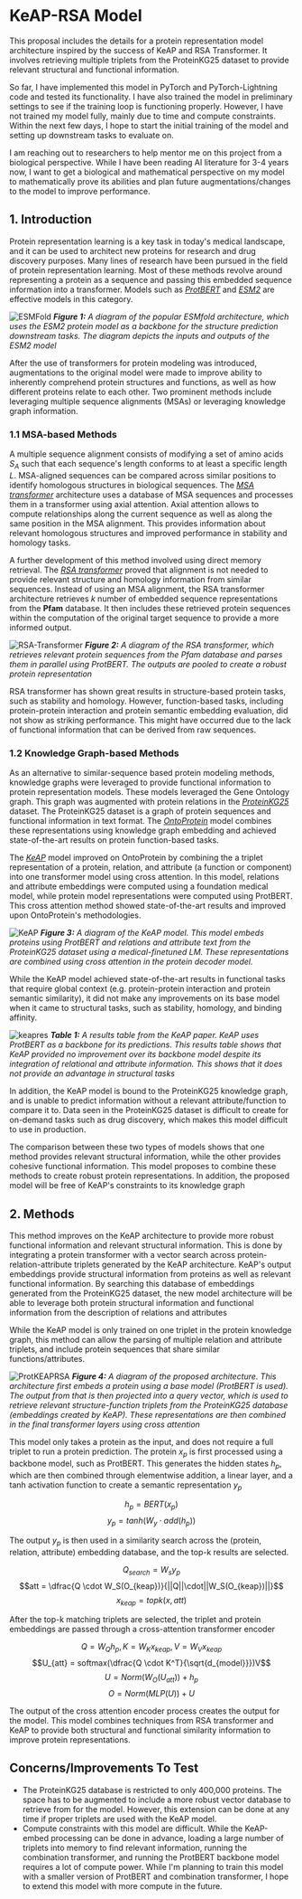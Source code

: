 # KeAP-RSA Model

This proposal includes the details for a protein representation model architecture inspired by the success of KeAP and RSA Transformer. It involves retrieving multiple triplets from the ProteinKG25 dataset to provide relevant structural and functional information.

So far, I have implemented this model in PyTorch and PyTorch-Lightning code and tested its functionality. I have also trained the model in preliminary settings to see if the training loop is functioning properly. However, I have not trained my model fully, mainly due to time and compute constraints. Within the next few days, I hope to start the initial training of the model and setting up downstream tasks to evaluate on.

I am reaching out to researchers to help mentor me on this project from a biological perspective. While I have been reading AI literature for 3-4 years now, I want to get a biological and mathematical perspective on my model to mathematically prove its abilities and plan future augmentations/changes to the model to improve performance.


## 1. Introduction
Protein representation learning is a key task in today's medical landscape, and it can be used to architect new proteins for research and drug discovery purposes. Many lines of research have been pursued in the field of protein representation learning. Most of these methods revolve around representing a protein as a sequence and passing this embedded sequence information into a transformer. Models such as *[ProtBERT](https://academic.oup.com/bioinformatics/article/38/8/2102/6502274)* and *[ESM2](https://www.biorxiv.org/content/10.1101/2022.12.21.521521v1)* are effective models in this category.

![ESMFold](esmfold.png)
***Figure 1:** A diagram of the popular ESMfold architecture, which uses the ESM2 protein model as a backbone for the structure prediction downstream tasks. The diagram depicts the inputs and outputs of the ESM2 model*

After the use of transformers for protein modeling was introduced, augmentations to the original model were made to improve ability to inherently comprehend protein structures and functions, as well as how different proteins relate to each other. Two prominent methods include leveraging multiple sequence alignments (MSAs) or leveraging knowledge graph information.

### 1.1 MSA-based Methods

A multiple sequence alignment consists of modifying a set of amino acids $S_A$ such that each sequence's length conforms to at least a specific length $L$. MSA-aligned sequences can be compared across similar positions to identify homologous structures in biological sequences. The *[MSA transformer](https://proceedings.mlr.press/v139/rao21a.html)* architecture uses a database of MSA sequences and processes them in a transformer using axial attention. Axial attention allows to compute relationships along the current sequence as well as along the same position in the MSA alignment. This provides information about relevant homologous structures and improved performance in stability and homology tasks.

A further development of this method involved using direct memory retrieval. The *[RSA transformer](https://arxiv.org/abs/2302.12563)* proved that alignment is not needed to provide relevant structure and homology information from similar sequences. Instead of using an MSA alignment, the RSA transformer architecture retrieves $k$ number of embedded sequence representations from the **Pfam** database. It then includes these retrieved protein sequences within the computation of the original target sequence to provide a more informed output.

![RSA-Transformer](RSA.png)
***Figure 2:** A diagram of the RSA transformer, which retrieves relevant protein sequences from the Pfam database and parses them in parallel using ProtBERT. The outputs are pooled to create a robust protein representation*

RSA transformer has shown great results in structure-based protein tasks, such as stability and homology. However, function-based tasks, including protein-protein interaction and protein semantic embedding evaluation, did not show as striking performance. This might have occurred due to the lack of functional information that can be derived from raw sequences. 

### 1.2 Knowledge Graph-based Methods

As an alternative to similar-sequence based protein modeling methods, knowledge graphs were leveraged to provide functional information to protein representation models. These models leveraged the Gene Ontology graph. This graph was augmented with protein relations in the *[ProteinKG25](https://www.zjukg.org/project/ProteinKG25/)* dataset. The ProteinKG25 dataset is a graph of protein sequences and functional information in text format. The *[OntoProtein](https://arxiv.org/abs/2201.11147)* model combines these representations using knowledge graph embedding and achieved state-of-the-art results on protein function-based tasks.

The *[KeAP](https://openreview.net/forum?id=VbCMhg7MRmj)* model improved on OntoProtein by combining the a triplet representation of a protein, relation, and attribute (a function or component) into one transformer model using cross attention. In this model, relations and attribute embeddings were computed using a foundation medical model, while protein model representations were computed using ProtBERT. This cross attention method showed state-of-the-art results and improved upon OntoProtein's methodologies.

![KeAP](keap.png)
***Figure 3:** A diagram of the KeAP model. This model embeds proteins using ProtBERT and relations and attribute text from the ProteinKG25 dataset using a medical-finetuned LM. These representations are combined using cross attention in the protein decoder model.*

While the KeAP model achieved state-of-the-art results in functional tasks that require global context (e.g. protein-protein interaction and protein semantic similarity), it did not make any improvements on its base model when it came to structural tasks, such as stability, homology, and binding affinity. 

![keapres](keapres.png)
***Table 1:** A results table from the KeAP paper. KeAP uses ProtBERT as a backbone for its predictions. This results table shows that KeAP provided no improvement over its backbone model despite its integration of relational and attribute information. This shows that it does not provide an advantage in structural tasks*

In addition, the KeAP model is bound to the ProteinKG25 knowledge graph, and is unable to predict information without a relevant attribute/function to compare it to. Data seen in the ProteinKG25 dataset is difficult to create for on-demand tasks such as drug discovery, which makes this model difficult to use in production.

The comparison between these two types of models shows that one method provides relevant structural information, while the other provides cohesive functional information. This model proposes to combine these methods to create robust protein representations. In addition, the proposed model will be free of KeAP's constraints to its knowledge graph


## 2. Methods

This method improves on the KeAP architecture to provide more robust functional information and relevant structural information. This is done by integrating a protein transformer with a vector search across protein-relation-attribute triplets generated by the KeAP architecture. KeAP's output embeddings provide structural information from proteins as well as relevant functional information. By searching this database of embeddings generated from the ProteinKG25 dataset, the new model architecture will be able to leverage both protein structural information and functional information from the description of relations and attributes

While the KeAP model is only trained on one triplet in the protein knowledge graph, this method can allow the parsing of multiple relation and attribute triplets, and include protein sequences that share similar functions/attributes.

![ProtKEAPRSA](ProtKEAPRSA-Diagram.png)
***Figure 4:** A diagram of the proposed architecture. This architecture first embeds a protein using a base model (ProtBERT is used). The output from that is then projected into a query vector, which is used to retrieve relevant structure-function triplets from the ProteinKG25 database (embeddings created by KeAP). These representations are then combined in the final transformer layers using cross attention*

This model only takes a protein as the input, and does not require a full triplet to run a protein prediction. The protein $x_p$ is first processed using a backbone model, such as ProtBERT. This generates the hidden states $h_p$, which are then combined through elementwise addition, a linear layer, and a tanh activation function to create a semantic representation $y_p$

$$h_p = BERT(x_p)$$
$$y_p = tanh(W_y \cdot add(h_p))$$

The output $y_p$ is then used in a similarity search across the (protein, relation, attribute) embedding database, and the top-k results are selected.

$$Q_{search} = W_sy_p$$
$$att = \dfrac{Q \cdot W_S(O_{keap})}{||Q||\cdot||W_S(O_{keap})||}$$
$$x_{keap} = topk(x, att)$$

After the top-k matching triplets are selected, the triplet and protein embeddings are passed through a cross-attention transformer encoder

$$Q = W_Qh_p, K = W_Kx_{keap}, V = W_Vx_{keap}$$
$$U_{att} = softmax(\dfrac{Q \cdot K^T}{\sqrt{d_{model}}})V$$
$$U = Norm(W_O(U_{att})) + h_p$$
$$O = Norm(MLP(U)) + U$$

The output of the cross attention encoder process creates the output for the model. This model combines techniques from RSA transformer and KeAP to provide both structural and functional similarity information to improve protein representations.

## Concerns/Improvements To Test

- The ProteinKG25 database is restricted to only 400,000 proteins. The space has to be augmented to include a more robust vector database to retrieve from for the model. However, this extension can be done at any time if proper triplets are used with the KeAP model.
- Compute constraints with this model are difficult. While the KeAP-embed processing can be done in advance, loading a large number of triplets into memory to find relevant information, running the combination transformer, and running the ProtBERT backbone model requires a lot of compute power. While I'm planning to train this model with a smaller version of ProtBERT and combination transformer, I hope to extend this model with more compute in the future.

